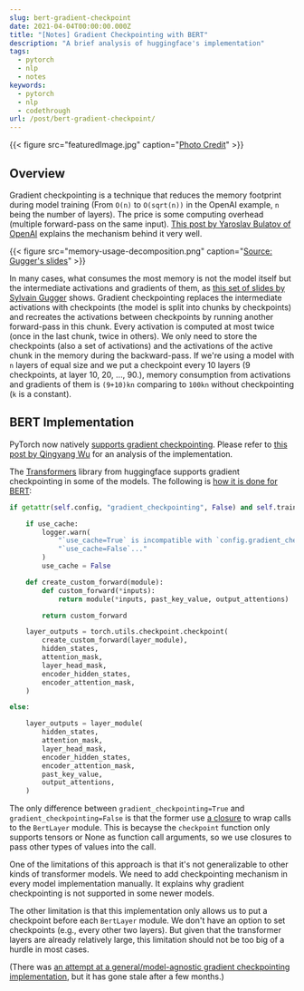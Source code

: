 ```yaml
---
slug: bert-gradient-checkpoint
date: 2021-04-04T00:00:00.000Z
title: "[Notes] Gradient Checkpointing with BERT"
description: "A brief analysis of huggingface's implementation"
tags:
  - pytorch
  - nlp
  - notes
keywords:
  - pytorch
  - nlp
  - codethrough
url: /post/bert-gradient-checkpoint/
---
```


{{< figure src="featuredImage.jpg" caption="[Photo Credit](https://unsplash.com/photos/7Hu4iWksw2k)" >}}

## Overview

Gradient checkpointing is a technique that reduces the memory footprint during model training (From `O(n)` to `O(sqrt(n))` in the OpenAI example, `n` being the number of layers). The price is some computing overhead (multiple forward-pass on the same input). [This post by Yaroslav Bulatov of OpenAI](https://medium.com/tensorflow/fitting-larger-networks-into-memory-583e3c758ff9) explains the mechanism behind it very well.

{{< figure src="memory-usage-decomposition.png" caption="[Source: Gugger's slides](https://www.slideshare.net/SylvainGugger/fine-tuning-large-lms-243430468)" >}}

In many cases, what consumes the most memory is not the model itself but the intermediate activations and gradients of them, as [this set of slides by Sylvain Gugger](https://www.slideshare.net/SylvainGugger/fine-tuning-large-lms-243430468) shows. Gradient checkpointing replaces the intermediate activations with checkpoints (the model is split into chunks by checkpoints) and recreates the activations between checkpoints by running another forward-pass in this chunk. Every activation is computed at most twice (once in the last chunk, twice in others). We only need to store the checkpoints (also a set of activations) and the activations of the active chunk in the memory during the backward-pass. If we're using a model with `n` layers of equal size and we put a checkpoint every 10 layers (9 checkpoints, at layer 10, 20, ..., 90.), memory consumption from activations and gradients of them is `(9+10)kn` comparing to `100kn` without checkpointing (`k` is a constant).

## BERT Implementation

PyTorch now natively [supports gradient checkpointing](https://pytorch.org/docs/stable/checkpoint.html). Please refer to [this post by Qingyang Wu](https://qywu.github.io/2019/05/22/explore-gradient-checkpointing.html) for an analysis of the implementation.

The [Transformers](https://github.com/huggingface/transformers) library from huggingface supports gradient checkpointing in some of the models. The following is [how it is done for BERT](https://github.com/huggingface/transformers/blob/cd56f3fe7eae4a53a9880e3f5e8f91877a78271c/src/transformers/models/bert/modeling_bert.py#L544):

```python
if getattr(self.config, "gradient_checkpointing", False) and self.training:

    if use_cache:
        logger.warn(
            "`use_cache=True` is incompatible with `config.gradient_checkpointing=True`. Setting "
            "`use_cache=False`..."
        )
        use_cache = False

    def create_custom_forward(module):
        def custom_forward(*inputs):
            return module(*inputs, past_key_value, output_attentions)

        return custom_forward

    layer_outputs = torch.utils.checkpoint.checkpoint(
        create_custom_forward(layer_module),
        hidden_states,
        attention_mask,
        layer_head_mask,
        encoder_hidden_states,
        encoder_attention_mask,
    )

else:

    layer_outputs = layer_module(
        hidden_states,
        attention_mask,
        layer_head_mask,
        encoder_hidden_states,
        encoder_attention_mask,
        past_key_value,
        output_attentions,
    )
```

The only difference between `gradient_checkpointing=True` and `gradient_checkpointing=False` is that the former use [a closure](https://www.programiz.com/python-programming/closure) to wrap calls to the `BertLayer` module. This is becayse the `checkpoint` function only supports tensors or None as function call arguments, so we use closures to pass other types of values into the call.

One of the limitations of this approach is that it's not generalizable to other kinds of transformer models. We need to add checkpointing mechanism in every model implementation manually. It explains why gradient checkpointing is not supported in some newer models.

The other limitation is that this implementation only allows us to put a checkpoint before each `BertLayer` module. We don't have an option to set checkpoints (e.g., every other two layers). But given that the transformer layers are already relatively large, this limitation should not be too big of a hurdle in most cases.

(There was [an attempt at a general/model-agnostic gradient checkpointing implementation](https://github.com/huggingface/transformers/pull/5415), but it has gone stale after a few months.)
